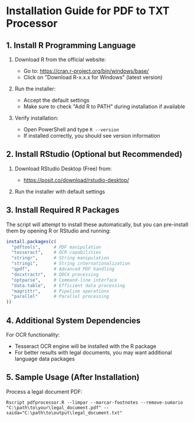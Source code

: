 # Installation Guide for PDF to TXT Processor

## 1. Install R Programming Language

1. Download R from the official website:
   - Go to: https://cran.r-project.org/bin/windows/base/
   - Click on "Download R-x.x.x for Windows" (latest version)

2. Run the installer:
   - Accept the default settings
   - Make sure to check "Add R to PATH" during installation if available

3. Verify installation:
   - Open PowerShell and type `R --version`
   - If installed correctly, you should see version information

## 2. Install RStudio (Optional but Recommended)

1. Download RStudio Desktop (Free) from:
   - https://posit.co/download/rstudio-desktop/

2. Run the installer with default settings

## 3. Install Required R Packages

The script will attempt to install these automatically, but you can pre-install them by opening R or RStudio and running:

```r
install.packages(c(
  "pdftools",     # PDF manipulation
  "tesseract",    # OCR capabilities
  "stringr",      # String manipulation
  "stringi",      # String internationalization
  "qpdf",         # Advanced PDF handling
  "docxtractr",   # DOCX processing
  "optparse",     # Command-line interface
  "data.table",   # Efficient data processing
  "magrittr",     # Pipeline operations
  "parallel"      # Parallel processing
))
```

## 4. Additional System Dependencies

For OCR functionality:
- Tesseract OCR engine will be installed with the R package
- For better results with legal documents, you may want additional language data packages

## 5. Sample Usage (After Installation)

Process a legal document PDF:
```
Rscript pdfprocessor.R --limpar --marcar-footnotes --remove-sumario "C:\path\to\your\legal_document.pdf" --saida="C:\path\to\output\legal_document.txt"
```
